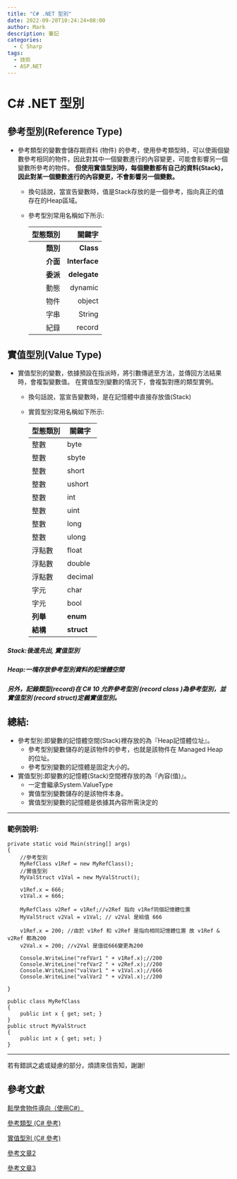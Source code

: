```yaml
---
title: "C# .NET 型別"
date: 2022-09-20T10:24:24+08:00
author: Mark
description: 筆記
categories:
  - C Sharp 
tags:
  - 技術
  - ASP.NET
---
```


# C# .NET 型別 

## 參考型別(Reference Type)
-  參考類型的變數會儲存期資料 (物件) 的參考，使用參考類型時，可以使兩個變數參考相同的物件，因此對其中一個變數進行的內容變更，可能會影響另一個變數所參考的物件。 **但使用實值型別時，每個變數都有自己的資料(Stack)，因此對某一個變數進行的內容變更，不會影響另一個變數。**


     - 換句話說，當宣告變數時，值是Stack存放的是一個參考，指向真正的值存在的Heap區域。 
     - 參考型別常用名稱如下所示:
  
       |型態類別|關鍵字   |
       |--:|--:|
       |**類別**	|**Class**     |
       |**介面**	|**Interface** |
       |**委派**|**delegate**  |
       |動態|dynamic|
       |物件|object|
       |字串|String|
       |紀錄|record|

## 實值型別(Value Type)
- 實值型別的變數，依據預設在指派時，將引數傳遞至方法，並傳回方法結果時，會複製變數值。 在實值型別變數的情況下，會複製對應的類型實例。 

  - 換句話說，當宣告變數時，是在記憶體中直接存放值(Stack)
  - 實質型別常用名稱如下所示:

      |型態類別	| 關鍵字	|
      |--|--|
      |整數		| byte		|
      |整數		| sbyte		|
      |整數		| short		|
      |整數		| ushort	|
      |整數		| int		|
      |整數		| uint		|
      |整數		| long		|
      |整數		| ulong		|
      |浮點數		| float		|
      |浮點數		| double	|
      |浮點數		| decimal	|
      |字元		| char	 	|
      |字元		| bool	 	|
      |**列舉**|**enum**|
      |**結構**|**struct**|

##### Stack:後進先出, 實值型別
#####  Heap:一塊存放參考型別資料的記憶體空間
##### 另外，記錄類型(record)在 C# 10 允許參考型別 (record class )為參考型別，並 實值型別 (record struct)定義實值型別。

## 總結:
- 參考型別:即變數的記憶體空間(Stack)裡存放的為『Heap記憶體位址』。
  -  參考型別變數儲存的是該物件的參考，也就是該物件在 Managed Heap 的位址。
  - 參考型別變數的記憶體是固定大小的。  
- 實值型別:即變數的記憶體(Stack)空間裡存放的為『內容(值)』。
  - 一定會繼承System.ValueType 
  - 實值型別變數儲存的是該物件本身。
  - 實值型別變數的記憶體是依據其內容所需決定的


---
### 範例說明:

    private static void Main(string[] args)
    {
        //參考型別
        MyRefClass v1Ref = new MyRefClass();
        //實值型別
        MyValStruct v1Val = new MyValStruct();

        v1Ref.x = 666;
        v1Val.x = 666;

        MyRefClass v2Ref = v1Ref;//v2Ref 指向 v1Ref同個記憶體位置 
        MyValStruct v2Val = v1Val; // v2Val 是給值 666

        v1Ref.x = 200; //由於 v1Ref 和 v2Ref 是指向相同記憶體位置 故 v1Ref & v2Ref 都為200
        v2Val.x = 200; //v2Val 是值從666變更為200

        Console.WriteLine("refVar1 " + v1Ref.x);//200
        Console.WriteLine("refVar2 " + v2Ref.x);//200
        Console.WriteLine("valVar1 " + v1Val.x);//666
        Console.WriteLine("valVar2 " + v2Val.x);//200

    }

    public class MyRefClass
    {
        public int x { get; set; }
    }
    public struct MyValStruct
    {
        public int x { get; set; }
    }
---

若有錯誤之處或疑慮的部分，煩請來信告知，謝謝!

## **參考文獻**

[鬆學會物件導向（使用C#）](https://skilltree.my/Events/2022/9/17/OOP-Batch-22)

[參考類型 (C# 參考)](https://learn.microsoft.com/zh-hk/dotnet/csharp/fundamentals/types/classes)

[實值型別 (C# 參考)](https://learn.microsoft.com/zh-tw/dotnet/csharp/language-reference/builtin-types/value-types)

[參考文章2](https://xingulin.tumblr.com/post/48493582986/ref-type-vs-val-type)

[參考文章3](https://dotblogs.com.tw/h091237557/2014/05/26/145247)


